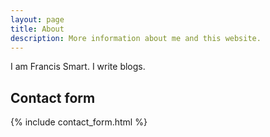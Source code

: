 ```yaml
---
layout: page
title: About
description: More information about me and this website.
---
```


I am Francis Smart. I write blogs.

## Contact form

{% include contact_form.html %}
